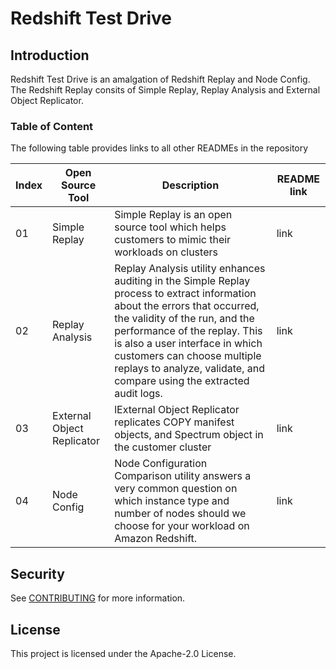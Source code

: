 # Redshift Test Drive

## Introduction
Redshift Test Drive is an amalgation of Redshift Replay and Node Config. The Redshift Replay consits of Simple Replay, Replay Analysis and External Object Replicator.

### Table of Content
The following table provides links to all other READMEs in the repository



 Index      | Open Source Tool | Description | README link|
| ----------- | ----------- |-------| -------|
| 01      | Simple Replay       |Simple Replay is an open source tool which helps customers to mimic their workloads on clusters |link|
| 02   | Replay Analysis        |Replay Analysis utility enhances auditing in the Simple Replay process to extract information about the errors that occurred, the validity of the run, and the performance of the replay. This is also a user interface in which customers can choose multiple replays to analyze, validate, and compare using the extracted audit logs.|link|
|03 | External Object Replicator |lExternal Object Replicator replicates COPY manifest objects, and Spectrum object in the customer cluster|link|
|04|Node Config| Node Configuration Comparison utility answers a very common question on which instance type and number of nodes should we choose for your workload on Amazon Redshift.|link|


## Security

See [CONTRIBUTING](CONTRIBUTING.md#security-issue-notifications) for more information.

## License

This project is licensed under the Apache-2.0 License.

